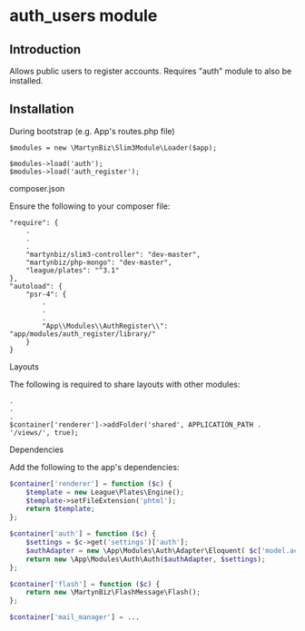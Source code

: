 # auth_users module #

## Introduction ##

Allows public users to register accounts. Requires "auth" module to also be installed.

## Installation ##

During bootstrap (e.g. App's routes.php file)

```
$modules = new \MartynBiz\Slim3Module\Loader($app);

$modules->load('auth');
$modules->load('auth_register');
```

composer.json

Ensure the following to your composer file:

```
"require": {
    .
    .
    .
    "martynbiz/slim3-controller": "dev-master",
    "martynbiz/php-mongo": "dev-master",
    "league/plates": "^3.1"
},
"autoload": {
    "psr-4": {
        .
        .
        .
        "App\\Modules\\AuthRegister\\": "app/modules/auth_register/library/"
    }
}
```

Layouts

The following is required to share layouts with other modules:

```
.
.
.
$container['renderer']->addFolder('shared', APPLICATION_PATH . '/views/', true);
```

Dependencies

Add the following to the app's dependencies:

```php
$container['renderer'] = function ($c) {
    $template = new League\Plates\Engine();
    $template->setFileExtension('phtml');
    return $template;
};

$container['auth'] = function ($c) {
    $settings = $c->get('settings')['auth'];
    $authAdapter = new \App\Modules\Auth\Adapter\Eloquent( $c['model.account'] );
    return new \App\Modules\Auth\Auth($authAdapter, $settings);
};

$container['flash'] = function ($c) {
    return new \MartynBiz\FlashMessage\Flash();
};

$container['mail_manager'] = ...
```
